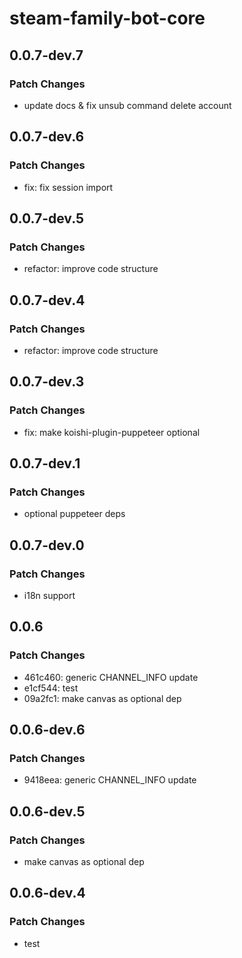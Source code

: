 # steam-family-bot-core

## 0.0.7-dev.7

### Patch Changes

- update docs & fix unsub command delete account

## 0.0.7-dev.6

### Patch Changes

- fix: fix session import

## 0.0.7-dev.5

### Patch Changes

- refactor: improve code structure

## 0.0.7-dev.4

### Patch Changes

- refactor: improve code structure

## 0.0.7-dev.3

### Patch Changes

- fix: make koishi-plugin-puppeteer optional

## 0.0.7-dev.1

### Patch Changes

- optional puppeteer deps

## 0.0.7-dev.0

### Patch Changes

- i18n support

## 0.0.6

### Patch Changes

- 461c460: generic CHANNEL_INFO update
- e1cf544: test
- 09a2fc1: make canvas as optional dep

## 0.0.6-dev.6

### Patch Changes

- 9418eea: generic CHANNEL_INFO update

## 0.0.6-dev.5

### Patch Changes

- make canvas as optional dep

## 0.0.6-dev.4

### Patch Changes

- test
